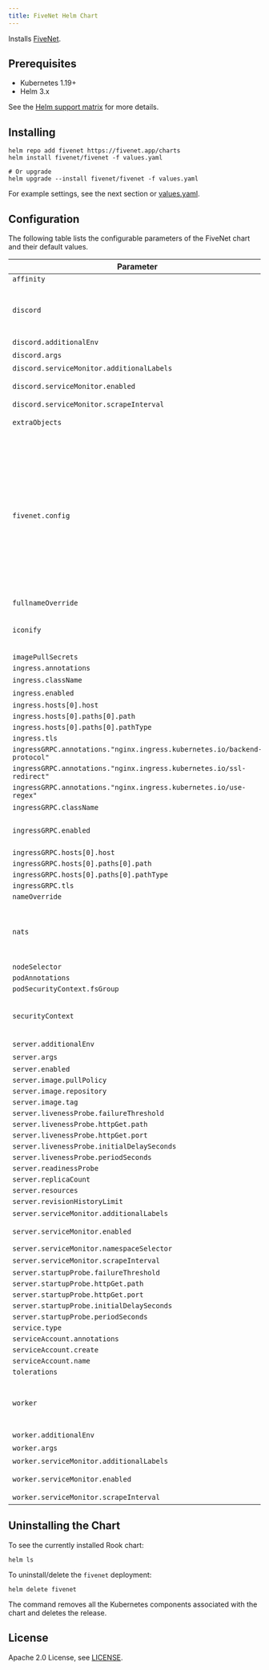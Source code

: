 ```yaml
---
title: FiveNet Helm Chart
---
```

<!---
Document is generated by `make helm-docs`. DO NOT EDIT.
Edit the corresponding *.gotmpl.md file instead
-->

Installs [FiveNet](https://github.com/fivenet-app/fivenet).

## Prerequisites

* Kubernetes 1.19+
* Helm 3.x

See the [Helm support matrix](https://helm.sh/docs/topics/version_skew/) for more details.

## Installing

```console
helm repo add fivenet https://fivenet.app/charts
helm install fivenet/fivenet -f values.yaml

# Or upgrade
helm upgrade --install fivenet/fivenet -f values.yaml
```

For example settings, see the next section or [values.yaml](/charts/fivenet/values.yaml).

## Configuration

The following table lists the configurable parameters of the FiveNet chart and their default values.

| Parameter | Description | Default |
|-----------|-------------|---------|
| `affinity` |  | `{}` |
| `discord` | FiveNet Discord Bot deployment config | `{"additionalEnv":[],"args":["discord"],"enabled":true,"image":{"pullPolicy":"IfNotPresent","repository":"ghcr.io/fivenet-app/fivenet","tag":""},"livenessProbe":{"httpGet":{"path":"/readiness","port":"metrics"},"initialDelaySeconds":15,"periodSeconds":10},"readinessProbe":null,"replicaCount":1,"resources":{},"revisionHistoryLimit":1,"serviceMonitor":{"additionalLabels":{},"enabled":false,"namespaceSelector":null,"scrapeInterval":"30s"},"startupProbe":{"failureThreshold":20,"httpGet":{"path":"/readiness","port":"metrics"},"initialDelaySeconds":5,"periodSeconds":10}}` |
| `discord.additionalEnv` | Additional environment variables | `[]` |
| `discord.args` | Arguments to pass to the container command | `["discord"]` |
| `discord.serviceMonitor.additionalLabels` | Additional Labels for the ServiceMonitor object | `{}` |
| `discord.serviceMonitor.enabled` | Specifies whether a prometheus-operator ServiceMonitor should be created | `false` |
| `discord.serviceMonitor.scrapeInterval` | Interval at which metrics should be scraped | `"30s"` |
| `extraObjects` | Extra objects to deploy (value evaluated as a template) | `[]` |
| `fivenet.config` | FiveNet config, make sure to checkout the [config reference documentation](https://fivenet.app/getting-started/configuration/config-reference) | `{"audit":{"retentionDays":90},"auth":{"superuserGroups":["projektleiter","teamleitung"],"superuserUsers":[]},"database":{"connMaxIdleTime":"15m","connMaxLifetime":"60m","custom":{"columns":{"user":{"playtime":"playtime","visum":"visum"},"vehicle":{"model":"model"}},"conditions":{"user":{"filterEmptyName":false}}},"dsn":"DB_USER:DB_PASS@tcp(DB_HOST:DB_PORT)/DB_NAME?collation=utf8mb4_unicode_ci&loc=Europe%2FBerlin","esxCompat":true,"maxIdleConns":5,"maxOpenConns":32},"discord":{"commands":{"enabled":true},"enabled":false,"groupSync":{"enabled":false,"mapping":{"fraktionsverwaltung":{"notSameJob":true,"roleName":"Fraktionsverwaltung"},"teamleitung":{"roleName":"Teamleitung"}}},"token":"your_discord_bot_token","userInfoSync":{"employeeRoleFormat":"%s Employees","enabled":false,"gradeRoleFormat":"[%grade%] %grade_label%","jobsAbsceneRoleName":"Absent","unemployedRoleName":"Citizen"}},"dispatchCenter":{"convertJobs":[],"type":"gksphone"},"game":{"cleanupRolesForMissingJobs":false,"startJobGrade":0},"http":{"adminListen":":7070","listen":":8080","origins":["https://fivenet.example.com"],"publicURL":"https://fivenet.example.com","sessions":{"cookieSecret":"your_generated_cookie_secret","domain":"fivenet.example.com"},"trustedProxies":[]},"imageProxy":{"cachePrefix":"images/","enabled":true,"options":{"allowHosts":[],"denyHosts":[]},"url":"/api/image_proxy/"},"jwt":{"secret":"your_generated_jwt_secret"},"logLevel":"INFO","mode":"release","nats":{"replicas":1,"url":"nats://fivenet:fivenet_topsecret@nats:4222"},"oauth2":{"providers":[]},"postalsFile":".output/public/data/postals.json","storage":{"filesystem":{"path":".data/","prefix":""},"s3":{"accessKeyID":"","bucketName":"","endpoint":"","prefix":"","region":"us-east-1","retries":10,"secretAccessKey":"","usePresigned":true,"useSSL":true},"type":"filesystem"},"sync":{"apiTokens":[],"enabled":false},"tracing":{"attributes":[],"enabled":false,"environment":"live","insecure":false,"ratio":0.1,"timeout":"10s","type":"stdout","url":"https://localhost:4317"}}` |
| `fullnameOverride` |  | `""` |
| `iconify` | Iconify helm chart options, please see https://github.com/fivenet-app/charts/tree/main/charts/iconify for more information | `{"enabled":true,"ingress":{"annotations":{"nginx.ingress.kubernetes.io/rewrite-target":"/$2"},"className":"nginx","enabled":true,"hosts":[{"host":"chart-example.local","paths":[{"path":"/api/icons(/|$)(.*)","pathType":"ImplementationSpecific"}]}],"tls":[]}}` |
| `imagePullSecrets` |  | `[]` |
| `ingress.annotations` |  | `{}` |
| `ingress.className` | Ingress class name | `"nginx"` |
| `ingress.enabled` | If an ingress object should be created. | `true` |
| `ingress.hosts[0].host` |  | `"chart-example.local"` |
| `ingress.hosts[0].paths[0].path` |  | `"/"` |
| `ingress.hosts[0].paths[0].pathType` |  | `"ImplementationSpecific"` |
| `ingress.tls` |  | `[]` |
| `ingressGRPC.annotations."nginx.ingress.kubernetes.io/backend-protocol"` |  | `"GRPC"` |
| `ingressGRPC.annotations."nginx.ingress.kubernetes.io/ssl-redirect"` |  | `"true"` |
| `ingressGRPC.annotations."nginx.ingress.kubernetes.io/use-regex"` |  | `"true"` |
| `ingressGRPC.className` | Ingress class name | `"nginx"` |
| `ingressGRPC.enabled` | If an ingress object for GRPC API access should be created. Requires TLS certs for HTTPS and a separate subdomain. Used for DBSync and the plugin API. | `true` |
| `ingressGRPC.hosts[0].host` |  | `"chart-example-grpc.local"` |
| `ingressGRPC.hosts[0].paths[0].path` |  | `"/services(.*)"` |
| `ingressGRPC.hosts[0].paths[0].pathType` |  | `"ImplementationSpecific"` |
| `ingressGRPC.tls` |  | `[]` |
| `nameOverride` |  | `""` |
| `nats` | NATS server/cluster config values: https://artifacthub.io/packages/helm/nats/nats#values | `{"config":{"cluster":{"enabled":true,"replicas":3},"jetstream":{"enabled":true,"fileStore":{"enabled":true,"pvc":{"enabled":true,"size":"5Gi"}},"memoryStore":{"enabled":true,"maxSize":"64Mi"}},"merge":{"accounts":{"fivenet":{"jetstream":"enabled","users":[{"password":"fivenet","user":"fivenet"}]}},"max_payload":3145728}},"enabled":true,"promExporter":{"enabled":true,"image":{"repository":"docker.io/natsio/prometheus-nats-exporter","tag":"0.17.3"},"patch":[{"op":"replace","path":"/args","value":["-port=7777","-channelz","-connz","-routez","-subz","-varz","-prefix=nats","-serverz","-use_internal_server_id","-jsz=streams","-ri=15","http://localhost:8222/"]}],"podMonitor":{"enabled":false,"patch":[{"op":"add","path":"/spec/podMetricsEndpoints/0/interval","value":"30s"}]}}}` |
| `nodeSelector` |  | `{}` |
| `podAnnotations` |  | `{}` |
| `podSecurityContext.fsGroup` |  | `2000` |
| `securityContext` | Security context (the provided values work with the official container image) https://kubernetes.io/docs/tasks/configure-pod-container/security-context/ | `{"allowPrivilegeEscalation":false,"capabilities":{"drop":["ALL"]},"readOnlyRootFilesystem":false,"runAsGroup":2000,"runAsNonRoot":true,"runAsUser":2000,"seccompProfile":{"type":"RuntimeDefault"}}` |
| `server.additionalEnv` | Additional environment variables | `[]` |
| `server.args` | Arguments to pass to the container command | `["server"]` |
| `server.enabled` |  | `true` |
| `server.image.pullPolicy` |  | `"IfNotPresent"` |
| `server.image.repository` |  | `"ghcr.io/fivenet-app/fivenet"` |
| `server.image.tag` |  | `""` |
| `server.livenessProbe.failureThreshold` |  | `3` |
| `server.livenessProbe.httpGet.path` |  | `"/readiness"` |
| `server.livenessProbe.httpGet.port` |  | `"metrics"` |
| `server.livenessProbe.initialDelaySeconds` |  | `25` |
| `server.livenessProbe.periodSeconds` |  | `10` |
| `server.readinessProbe` |  | `nil` |
| `server.replicaCount` |  | `1` |
| `server.resources` |  | `{}` |
| `server.revisionHistoryLimit` |  | `1` |
| `server.serviceMonitor.additionalLabels` | Additional Labels for the ServiceMonitor object | `{}` |
| `server.serviceMonitor.enabled` | Specifies whether a prometheus-operator ServiceMonitor should be created | `false` |
| `server.serviceMonitor.namespaceSelector` |  | `nil` |
| `server.serviceMonitor.scrapeInterval` | Interval at which metrics should be scraped | `"30s"` |
| `server.startupProbe.failureThreshold` |  | `30` |
| `server.startupProbe.httpGet.path` |  | `"/readiness"` |
| `server.startupProbe.httpGet.port` |  | `"metrics"` |
| `server.startupProbe.initialDelaySeconds` |  | `20` |
| `server.startupProbe.periodSeconds` |  | `10` |
| `service.type` |  | `"ClusterIP"` |
| `serviceAccount.annotations` |  | `{}` |
| `serviceAccount.create` |  | `true` |
| `serviceAccount.name` |  | `""` |
| `tolerations` |  | `[]` |
| `worker` | FiveNet Worker deployment config | `{"additionalEnv":[],"args":["worker"],"enabled":true,"image":{"pullPolicy":"IfNotPresent","repository":"ghcr.io/fivenet-app/fivenet","tag":""},"livenessProbe":{"httpGet":{"path":"/readiness","port":"metrics"},"initialDelaySeconds":15,"periodSeconds":10},"readinessProbe":null,"replicaCount":1,"resources":{},"revisionHistoryLimit":1,"serviceMonitor":{"additionalLabels":{},"enabled":false,"namespaceSelector":null,"scrapeInterval":"30s"},"startupProbe":{"failureThreshold":20,"httpGet":{"path":"/readiness","port":"metrics"},"initialDelaySeconds":5,"periodSeconds":10}}` |
| `worker.additionalEnv` | Additional environment variables | `[]` |
| `worker.args` | Arguments to pass to the container command | `["worker"]` |
| `worker.serviceMonitor.additionalLabels` | Additional Labels for the ServiceMonitor object | `{}` |
| `worker.serviceMonitor.enabled` | Specifies whether a prometheus-operator ServiceMonitor should be created | `false` |
| `worker.serviceMonitor.scrapeInterval` | Interval at which metrics should be scraped | `"30s"` |

## Uninstalling the Chart

To see the currently installed Rook chart:

```console
helm ls
```

To uninstall/delete the `fivenet` deployment:

```console
helm delete fivenet
```

The command removes all the Kubernetes components associated with the chart and deletes the release.

## License

Apache 2.0 License, see [LICENSE](/LICENSE).
